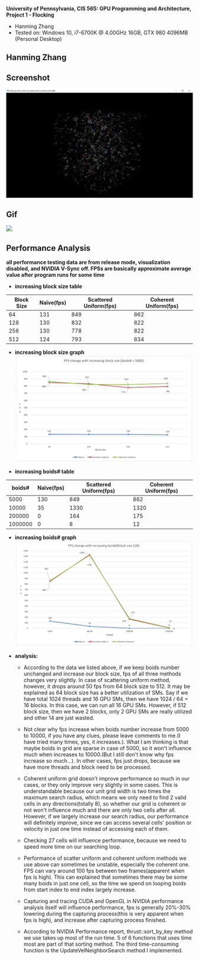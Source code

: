 **University of Pennsylvania, CIS 565: GPU Programming and Architecture,
Project 1 - Flocking**

* Hanming Zhang
* Tested on: Windows 10, i7-6700K @ 4.00GHz 16GB, GTX 980 4096MB (Personal Desktop)

## Hanming Zhang


## Screenshot
![](images/screenshot.jpg)
## Gif
![](images/wrapup.gif)

## Performance Analysis
**all performance testing data are from release mode, visualization disabled, and NVIDIA V-Sync off. FPSs are basically approximate average value after program runs for some time**

* **increasing block size table**

Block Size | Naïve(fps) | Scattered Uniform(fps)  | Coherent Uniform(fps)
------------ | ------------- | ------------- | -------------
64 | 131 | 849 | 862
128 | 130 | 832 | 822
256 | 130 | 778 | 822
512 | 124 | 793 | 834

* **increasing block size graph**
![](images/analysise_1.JPG)


* **increasing boids# table**

boids# | Naïve(fps) | Scattered Uniform(fps)  | Coherent Uniform(fps)
------------ | ------------- | ------------- | -------------
5000	| 130	| 849	 | 862
10000	| 35	| 1330 | 1320
200000|	0	  | 164	 | 175
1000000|	0	| 8	   | 12


* **increasing boids# graph**
![](images/analysise_2.JPG)

* **analysis:**
  * According to the data we listed above, if we keep boids number unchanged and increase our block size, fps of all three methods changes very slightly. In case of scattering uniform method, however, it drops around 50 fps from 64 block size to 512. It may be explained as 64 block size has a better utilization of SMs. Say if we have total 1024 threads and 16 GPU SMs, then we have 1024 / 64 = 16 blocks. In this case, we can run all 16 GPU SMs. However, if 512 block size, then we have 2 blocks, only 2 GPU SMs are really utilized and other 14 are just wasted.

  * Not clear why fps increase when boids number increase from 5000 to 10000, if you have any clues, please leave comments to me.(I have tried many times, yes, it increases.). What I am thinking is that maybe boids in grid are sparse in case of 5000, so it won't influence much when increases to 10000.(But I still don't know why fps increase so much...). In other cases, fps just drops, because we have more threads and block need to be processed.

  * Coherent uniform grid doesn't improve performance so much in our cases, or they only improve very slightly in some cases. This is understandable because our unit grid width is two times the maximum search radius, which means we only need to find 2 valid cells in any directions(totally 8), so whether our grid is coherent or not won't influence much and there are only two cells after all. However, if we largely increase our search radius, our performance will definitely improve, since we can access
   several cells' position or velocity in just one time instead of accessing each of them.
  * Checking 27 cells will influence performance, because we need to speed more time on our searching loop.

  * Performance of scatter uniform and coherent uniform methods we use above can sometimes be unstable, especially the coherent one. FPS can vary around 100 fps between two frames(apparent when fps is high). This can explained that sometimes there may be some many boids in just one cell, so the time we spend on looping boids from start index to end index largely increase.

  * Capturing and tracing CUDA and OpenGL in NVIDIA performance analysis itself will influence performance, fps is generally 20%-30% lowering during the capturing process(this is very apparent when fps is high), and increase after capturing process finished.

  * According to NVIDIA Performance report, thrust::sort_by_key method we use takes up most of the run time. 5 of 6 functions that uses time most are part of that sorting method. The third time-consuming function is the UpdateVelNeighborSearch method I implemented.
